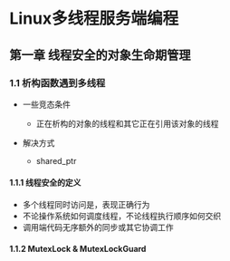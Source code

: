 # Linux多线程服务端编程

## 第一章 线程安全的对象生命期管理

### 1.1 析构函数遇到多线程

+ 一些竞态条件
  + 正在析构的对象的线程和其它正在引用该对象的线程

+ 解决方式
  + shared_ptr

#### 1.1.1 线程安全的定义

+ 多个线程同时访问是，表现正确行为
+ 不论操作系统如何调度线程，不论线程执行顺序如何交织
+ 调用端代码无序额外的同步或其它协调工作

#### 1.1.2 MutexLock & MutexLockGuard

